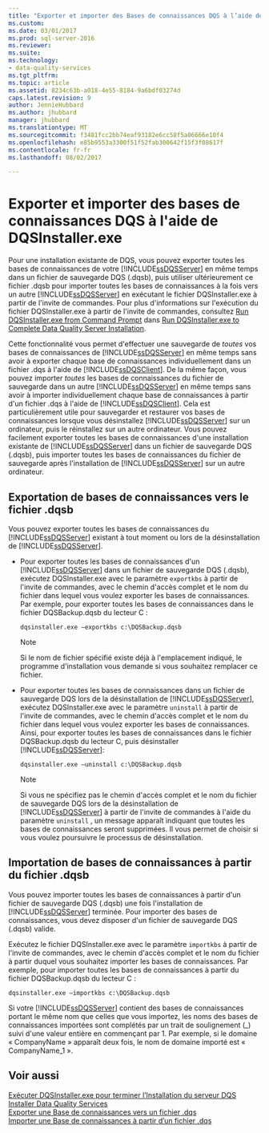 ```yaml
---
title: "Exporter et importer des Bases de connaissances DQS à l’aide de DQSInstaller.exe | Documents Microsoft"
ms.custom: 
ms.date: 03/01/2017
ms.prod: sql-server-2016
ms.reviewer: 
ms.suite: 
ms.technology:
- data-quality-services
ms.tgt_pltfrm: 
ms.topic: article
ms.assetid: 8234c63b-a018-4e55-8184-9a6bdf03274d
caps.latest.revision: 9
author: JennieHubbard
ms.author: jhubbard
manager: jhubbard
ms.translationtype: MT
ms.sourcegitcommit: f3481fcc2bb74eaf93182e6cc58f5a06666e10f4
ms.openlocfilehash: e85b9553a3300f51f52fab300642f15f3f08617f
ms.contentlocale: fr-fr
ms.lasthandoff: 08/02/2017

---
```

# <a name="export-and-import-dqs-knowledge-bases-using-dqsinstallerexe"></a>Exporter et importer des bases de connaissances DQS à l'aide de DQSInstaller.exe
  Pour une installation existante de DQS, vous pouvez exporter toutes les bases de connaissances de votre [!INCLUDE[ssDQSServer](../../includes/ssdqsserver-md.md)] en même temps dans un fichier de sauvegarde DQS (.dqsb), puis utiliser ultérieurement ce fichier .dqsb pour importer toutes les bases de connaissances à la fois vers un autre [!INCLUDE[ssDQSServer](../../includes/ssdqsserver-md.md)] en exécutant le fichier DQSInstaller.exe à partir de l'invite de commandes. Pour plus d'informations sur l'exécution du fichier DQSInstaller.exe à partir de l'invite de commandes, consultez [Run DQSInstaller.exe from Command Prompt](../../data-quality-services/install-windows/run-dqsinstaller-exe-to-complete-data-quality-server-installation.md#CommandPrompt) dans [Run DQSInstaller.exe to Complete Data Quality Server Installation](../../data-quality-services/install-windows/run-dqsinstaller-exe-to-complete-data-quality-server-installation.md).  
  
 Cette fonctionnalité vous permet d'effectuer une sauvegarde de *toutes* vos bases de connaissances de [!INCLUDE[ssDQSServer](../../includes/ssdqsserver-md.md)] en même temps sans avoir à exporter chaque base de connaissances individuellement dans un fichier .dqs à l'aide de [!INCLUDE[ssDQSClient](../../includes/ssdqsclient-md.md)]. De la même façon, vous pouvez importer *toutes* les bases de connaissances du fichier de sauvegarde dans un autre [!INCLUDE[ssDQSServer](../../includes/ssdqsserver-md.md)] en même temps sans avoir à importer individuellement chaque base de connaissances à partir d'un fichier .dqs à l'aide de [!INCLUDE[ssDQSClient](../../includes/ssdqsclient-md.md)]. Cela est particulièrement utile pour sauvegarder et restaurer vos bases de connaissances lorsque vous désinstallez [!INCLUDE[ssDQSServer](../../includes/ssdqsserver-md.md)] sur un ordinateur, puis le réinstallez sur un autre ordinateur. Vous pouvez facilement exporter toutes les bases de connaissances d'une installation existante de [!INCLUDE[ssDQSServer](../../includes/ssdqsserver-md.md)] dans un fichier de sauvegarde DQS (.dqsb), puis importer toutes les bases de connaissances du fichier de sauvegarde après l'installation de [!INCLUDE[ssDQSServer](../../includes/ssdqsserver-md.md)] sur un autre ordinateur.  
  
##  <a name="export"></a> Exportation de bases de connaissances vers le fichier .dqsb  
 Vous pouvez exporter toutes les bases de connaissances du [!INCLUDE[ssDQSServer](../../includes/ssdqsserver-md.md)] existant à tout moment ou lors de la désinstallation de [!INCLUDE[ssDQSServer](../../includes/ssdqsserver-md.md)].  
  
-   Pour exporter toutes les bases de connaissances d'un [!INCLUDE[ssDQSServer](../../includes/ssdqsserver-md.md)] dans un fichier de sauvegarde DQS (.dqsb), exécutez DQSInstaller.exe avec le paramètre `exportkbs` à partir de l'invite de commandes, avec le chemin d'accès complet et le nom du fichier dans lequel vous voulez exporter les bases de connaissances. Par exemple, pour exporter toutes les bases de connaissances dans le fichier DQSBackup.dqsb du lecteur C :  
  
    ```  
    dqsinstaller.exe –exportkbs c:\DQSBackup.dqsb  
    ```  
  
    > [!NOTE]  
    >  Si le nom de fichier spécifié existe déjà à l'emplacement indiqué, le programme d'installation vous demande si vous souhaitez remplacer ce fichier.  
  
-   Pour exporter toutes les bases de connaissances dans un fichier de sauvegarde DQS lors de la désinstallation de [!INCLUDE[ssDQSServer](../../includes/ssdqsserver-md.md)], exécutez DQSInstaller.exe avec le paramètre `uninstall` à partir de l'invite de commandes, avec le chemin d'accès complet et le nom du fichier dans lequel vous voulez exporter les bases de connaissances. Ainsi, pour exporter toutes les bases de connaissances dans le fichier DQSBackup.dqsb du lecteur C, puis désinstaller [!INCLUDE[ssDQSServer](../../includes/ssdqsserver-md.md)]:  
  
    ```  
    dqsinstaller.exe –uninstall c:\DQSBackup.dqsb  
    ```  
  
    > [!NOTE]  
    >  Si vous ne spécifiez pas le chemin d'accès complet et le nom du fichier de sauvegarde DQS lors de la désinstallation de [!INCLUDE[ssDQSServer](../../includes/ssdqsserver-md.md)] à partir de l'invite de commandes à l'aide du paramètre `uninstall` , un message apparaît indiquant que toutes les bases de connaissances seront supprimées. Il vous permet de choisir si vous voulez poursuivre le processus de désinstallation.  
  
##  <a name="import"></a> Importation de bases de connaissances à partir du fichier .dqsb  
 Vous pouvez importer toutes les bases de connaissances à partir d'un fichier de sauvegarde DQS (.dqsb) une fois l'installation de [!INCLUDE[ssDQSServer](../../includes/ssdqsserver-md.md)] terminée. Pour importer des bases de connaissances, vous devez disposer d'un fichier de sauvegarde DQS (.dqsb) valide.  
  
 Exécutez le fichier DQSInstaller.exe avec le paramètre `importkbs` à partir de l'invite de commandes, avec le chemin d'accès complet et le nom du fichier à partir duquel vous souhaitez importer les bases de connaissances. Par exemple, pour importer toutes les bases de connaissances à partir du fichier DQSBackup.dqsb du lecteur C :  
  
```  
dqsinstaller.exe –importkbs c:\DQSBackup.dqsb  
```  
  
 Si votre [!INCLUDE[ssDQSServer](../../includes/ssdqsserver-md.md)] contient des bases de connaissances portant le même nom que celles que vous importez, les noms des bases de connaissances importées sont complétés par un trait de soulignement (_) suivi d'une valeur entière en commençant par 1. Par exemple, si le domaine « CompanyName » apparaît deux fois, le nom de domaine importé est « CompanyName_1 ».  
  
## <a name="see-also"></a>Voir aussi  
 [Exécuter DQSInstaller.exe pour terminer l’Installation du serveur DQS](../../data-quality-services/install-windows/run-dqsinstaller-exe-to-complete-data-quality-server-installation.md)   
 [Installer Data Quality Services](../../data-quality-services/install-windows/install-data-quality-services.md)   
 [Exporter une Base de connaissances vers un fichier .dqs](../../data-quality-services/export-a-knowledge-base-to-a-dqs-file.md)   
 [Importer une Base de connaissances à partir d’un fichier .dqs](../../data-quality-services/import-a-knowledge-base-from-a-dqs-file.md)  
  
  

